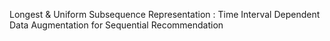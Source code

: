 Longest & Uniform Subsequence Representation : Time Interval Dependent Data Augmentation for Sequential Recommendation

